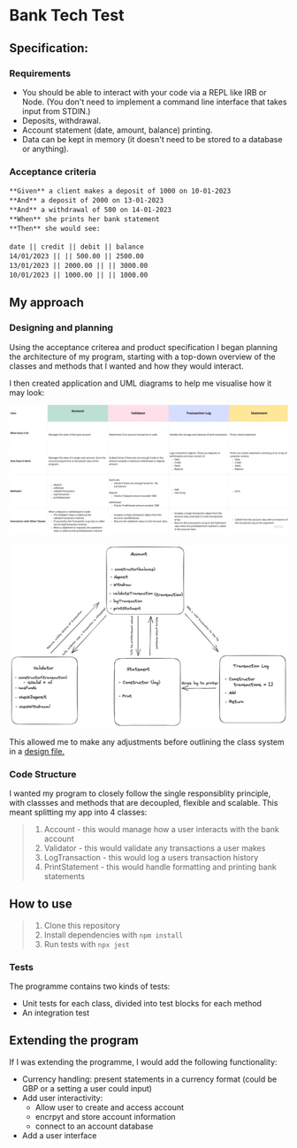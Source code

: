 # Bank Tech Test

## Specification:

### Requirements

* You should be able to interact with your code via a REPL like IRB or Node.  (You don't need to implement a command line interface that takes input from STDIN.)
* Deposits, withdrawal.
* Account statement (date, amount, balance) printing.
* Data can be kept in memory (it doesn't need to be stored to a database or anything).

### Acceptance criteria
```md
**Given** a client makes a deposit of 1000 on 10-01-2023  
**And** a deposit of 2000 on 13-01-2023  
**And** a withdrawal of 500 on 14-01-2023  
**When** she prints her bank statement  
**Then** she would see:

date || credit || debit || balance
14/01/2023 || || 500.00 || 2500.00
13/01/2023 || 2000.00 || || 3000.00
10/01/2023 || 1000.00 || || 1000.00
```

## My approach 

### Designing and planning

Using the acceptance criterea and product specification I began planning the architecture of my program, starting with a top-down overview of the classes and methods that I wanted and how they would interact. 

I then created application and UML diagrams to help me visualise how it may look:

![Application diagram](Images/bankAppDiagram.png)

![UML diagram](Images/bankClassUML.png)

This allowed me to make any adjustments before outlining the class system in a [design file.](Design/programDesign.md)

 ### Code Structure

 I wanted my program to closely follow the single responsiblity principle, with classses and methods that are decoupled, flexible and scalable. This meant splitting my app into 4 classes:

 > 1. Account - this would manage how a user interacts with the bank account
 > 2. Validator - this would validate any transactions a user makes
 > 3. LogTransaction - this would log a users transaction history
 > 4. PrintStatement - this would handle formatting and printing bank statements 

## How to use

>1. Clone this repository
>2. Install dependencies with `npm install`
>3. Run tests with `npx jest`

### Tests

The programme contains two kinds of tests:
* Unit tests for each class, divided into test blocks for each method
* An integration test 

## Extending the program

If I was extending the programme, I would add the following functionality:

- Currency handling: present statements in a currency format (could be GBP or a setting a user could input)
- Add user interactivity:
  - Allow user to create and access account
  - encrpyt and store account information
  - connect to an account database
- Add a user interface 
  
